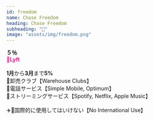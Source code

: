 ```yaml
---
id: freedom
name: Chase Freedom
heading: Chase Freedom
subheading: "📅"
image: "assets/img/freedom.png"
---
```

<strong>５％</strong><br />
<span style="color: deeppink"><strong>🚕Lyft</strong></span><br /><br />
<strong>1月</strong>から<strong>3月</strong>まで<strong>5%</strong> <br />
🏬卸売クラブ【Warehouse Clubs】 <br />
📱電話サービス【Simple Mobile, Optimum】 <br />
🎵ストリーミングサービス【Spotify, Netflix, Apple Music】 <br />
<br />
✈️🚫国際的に使用してはいけない【No International Use】


<!-- 💸ペイパル 【PayPal】　<br /> -->
<!-- 🏬ワル・マート 【Walmart】　<br /> -->

<!-- 🛒食料品店 【Grocery Stores】　<br /> -->
<!-- 🤸ジムとフィットネスクラブ 【Gym & Fitness Memberships】 <br /> -->

<!-- 🏬デパート 【Department Stores】　<br /> -->
<!-- 🏦チェース・ペイ・アプリ 【Chase Pay】　<br /> -->

<!-- 🉑アマゾン 【Amazon】<br /> -->
<!-- 🛒ホール・フーヅ 【Whole Foods】<br /> -->


<!-- 📱電話サービス【Simple Mobile, Optimum】 <br /> -->

<!-- <strong>7月</strong>から<strong>9月</strong>まで<strong>5%</strong> <br /> -->
<!-- ⛽ガソリンスタンド 【Gas Stations】　<br /> -->

<!-- 🛒食料品店 【Grocery Stores】　<br /> -->
<!-- 🔨ホームセンター 【Home Improvement Stores】 <br /> -->

<!-- 💊薬局　【CVS、Rite-Aid、Duane Reade、もっと】 <br /> -->
<!-- 💰通行料金　【Tolls】 -->
